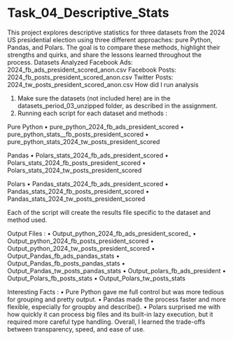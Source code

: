 # Task_04_Descriptive_Stats
This project explores descriptive statistics for three datasets from the 2024 US presidential election using three different approaches: pure Python, Pandas, and Polars. The goal is to compare these methods, highlight their strengths and quirks, and share the lessons learned throughout the process.
Datasets Analyzed
Facebook Ads: 2024_fb_ads_president_scored_anon.csv
Facebook Posts: 2024_fb_posts_president_scored_anon.csv
Twitter Posts: 2024_tw_posts_president_scored_anon.csv
How did I run analysis
1.	Make sure the datasets (not included here) are in the datasets_period_03_unzipped folder, as described in the assignment.
2.	Running each script for each dataset and methods : 

Pure Python
•	pure_python_2024_fb_ads_president_scored
•	pure_python_stats__fb_posts_president_scored
•	pure_python_stats_2024_tw_posts_president_scored


Pandas
•	Polars_stats_2024_fb_ads_president_scored
•	Polars_stats_2024_fb_posts_president_scored
•	Polars_stats_2024_tw_posts_president_scored

Polars
•	Pandas_stats_2024_fb_ads_president_scored
•	Pandas_stats_2024_fb_posts_president_scored
•	Pandas_stats_2024_tw_posts_president_scored

Each of the script will create the results file specific to the dataset and method used.

Output Files : 
•	Output_python_2024_fb_ads_president_scored_
•	Output_python_2024_fb_posts_president_scored
•	Output_python_2024_tw_posts_president_scored
•	Output_Pandas_fb_ads_pandas_stats
•	Output_Pandas_fb_posts_pandas_stats
•	Output_Pandas_tw_posts_pandas_stats
•	Output_polars_fb_ads_president
•	Output_Polars_fb_posts_stats
•	Output_Polars_tw_posts_stats

Interesting Facts : 
•	Pure Python gave me full control but was more tedious for grouping and pretty output. 
•	Pandas made the process faster and more flexible, especially for groupby and describe(). 
•	Polars surprised me with how quickly it can process big files and its built-in lazy execution, but it required more careful type handling. Overall, I learned the trade-offs between transparency, speed, and ease of use.
